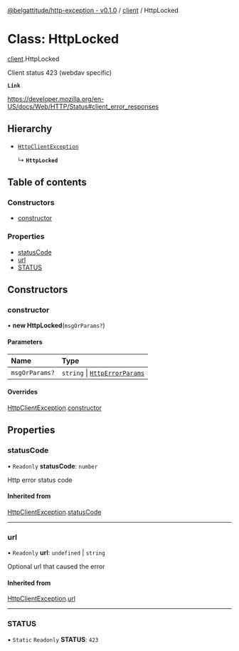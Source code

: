 [@belgattitude/http-exception - v0.1.0](../README.md) / [client](../modules/client.md) / HttpLocked

# Class: HttpLocked

[client](../modules/client.md).HttpLocked

Client status 423 (webdav specific)

**`Link`**

https://developer.mozilla.org/en-US/docs/Web/HTTP/Status#client_error_responses

## Hierarchy

- [`HttpClientException`](base.HttpClientException.md)

  ↳ **`HttpLocked`**

## Table of contents

### Constructors

- [constructor](client.HttpLocked.md#constructor)

### Properties

- [statusCode](client.HttpLocked.md#statuscode)
- [url](client.HttpLocked.md#url)
- [STATUS](client.HttpLocked.md#status)

## Constructors

### constructor

• **new HttpLocked**(`msgOrParams?`)

#### Parameters

| Name           | Type                                                                 |
| :------------- | :------------------------------------------------------------------- |
| `msgOrParams?` | `string` \| [`HttpErrorParams`](../modules/types.md#httperrorparams) |

#### Overrides

[HttpClientException](base.HttpClientException.md).[constructor](base.HttpClientException.md#constructor)

## Properties

### statusCode

• `Readonly` **statusCode**: `number`

Http error status code

#### Inherited from

[HttpClientException](base.HttpClientException.md).[statusCode](base.HttpClientException.md#statuscode)

---

### url

• `Readonly` **url**: `undefined` \| `string`

Optional url that caused the error

#### Inherited from

[HttpClientException](base.HttpClientException.md).[url](base.HttpClientException.md#url)

---

### STATUS

▪ `Static` `Readonly` **STATUS**: `423`
